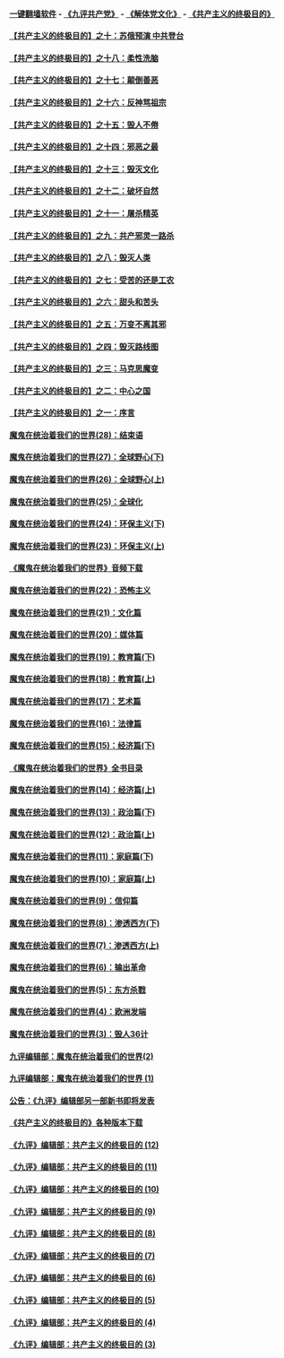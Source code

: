 #### [一键翻墙软件](https://github.com/gfw-breaker/nogfw/blob/master/README.md?t=04280406) -  [《九评共产党》](https://github.com/gfw-breaker/9ping.md?t=04280406) - [《解体党文化》](https://github.com/gfw-breaker/jtdwh.md?t=04280406) - [《共产主义的终极目的》](https://github.com/gfw-breaker/gczydzjmd.md?t=04280406)

#### [【共产主义的终极目的】之十：苏俄预演 中共登台](../pages/nsc422/n11118424.md?t=04280406) 

#### [【共产主义的终极目的】之十八：柔性洗脑](../pages/nsc422/n11199994.md?t=04280406) 

#### [【共产主义的终极目的】之十七：颠倒善恶](../pages/nsc422/n11179782.md?t=04280406) 

#### [【共产主义的终极目的】之十六：反神骂祖宗](../pages/nsc422/n11166798.md?t=04280406) 

#### [【共产主义的终极目的】之十五：毁人不倦](../pages/nsc422/n11166792.md?t=04280406) 

#### [【共产主义的终极目的】之十四：邪恶之最](../pages/nsc422/n11150249.md?t=04280406) 

#### [【共产主义的终极目的】之十三：毁灭文化](../pages/nsc422/n11135227.md?t=04280406) 

#### [【共产主义的终极目的】之十二：破坏自然](../pages/nsc422/n11135214.md?t=04280406) 

#### [【共产主义的终极目的】之十一：屠杀精英](../pages/nsc422/n11118442.md?t=04280406) 

#### [【共产主义的终极目的】之九：共产邪灵一路杀](../pages/nsc422/n11114139.md?t=04280406) 

#### [【共产主义的终极目的】之八：毁灭人类](../pages/nsc422/n11108503.md?t=04280406) 

#### [【共产主义的终极目的】之七：受苦的还是工农](../pages/nsc422/n11101809.md?t=04280406) 

#### [【共产主义的终极目的】之六：甜头和苦头](../pages/nsc422/n11096971.md?t=04280406) 

#### [【共产主义的终极目的】之五：万变不离其邪](../pages/nsc422/n11091285.md?t=04280406) 

#### [【共产主义的终极目的】之四：毁灭路线图](../pages/nsc422/n11086284.md?t=04280406) 

#### [【共产主义的终极目的】之三：马克思魔变](../pages/nsc422/n11061941.md?t=04280406) 

#### [【共产主义的终极目的】之二：中心之国](../pages/nsc422/n11047728.md?t=04280406) 

#### [【共产主义的终极目的】之一：序言](../pages/nsc422/n11086077.md?t=04280406) 

#### [魔鬼在统治着我们的世界(28)：结束语](../pages/nsc422/n10936246.md?t=04280406) 

#### [魔鬼在统治着我们的世界(27)：全球野心(下)](../pages/nsc422/n10928319.md?t=04280406) 

#### [魔鬼在统治着我们的世界(26)：全球野心(上)](../pages/nsc422/n10900318.md?t=04280406) 

#### [魔鬼在统治着我们的世界(25)：全球化](../pages/nsc422/n10788205.md?t=04280406) 

#### [魔鬼在统治着我们的世界(24)：环保主义(下)](../pages/nsc422/n10695307.md?t=04280406) 

#### [魔鬼在统治着我们的世界(23)：环保主义(上)](../pages/nsc422/n10688613.md?t=04280406) 

#### [《魔鬼在统治着我们的世界》音频下载](../pages/nsc422/n10635553.md?t=04280406) 

#### [魔鬼在统治着我们的世界(22)：恐怖主义](../pages/nsc422/n10614727.md?t=04280406) 

#### [魔鬼在统治着我们的世界(21)：文化篇](../pages/nsc422/n10597706.md?t=04280406) 

#### [魔鬼在统治着我们的世界(20)：媒体篇](../pages/nsc422/n10586579.md?t=04280406) 

#### [魔鬼在统治着我们的世界(19)：教育篇(下)](../pages/nsc422/n10564808.md?t=04280406) 

#### [魔鬼在统治着我们的世界(18)：教育篇(上)](../pages/nsc422/n10526970.md?t=04280406) 

#### [魔鬼在统治着我们的世界(17)：艺术篇](../pages/nsc422/n10499093.md?t=04280406) 

#### [魔鬼在统治着我们的世界(16)：法律篇](../pages/nsc422/n10485969.md?t=04280406) 

#### [魔鬼在统治着我们的世界(15)：经济篇(下)](../pages/nsc422/n10469975.md?t=04280406) 

#### [《魔鬼在统治着我们的世界》全书目录](../pages/nsc422/n10464261.md?t=04280406) 

#### [魔鬼在统治着我们的世界(14)：经济篇(上)](../pages/nsc422/n10457370.md?t=04280406) 

#### [魔鬼在统治着我们的世界(13)：政治篇(下)](../pages/nsc422/n10448270.md?t=04280406) 

#### [魔鬼在统治着我们的世界(12)：政治篇(上)](../pages/nsc422/n10444576.md?t=04280406) 

#### [魔鬼在统治着我们的世界(11)：家庭篇(下)](../pages/nsc422/n10440961.md?t=04280406) 

#### [魔鬼在统治着我们的世界(10)：家庭篇(上)](../pages/nsc422/n10435448.md?t=04280406) 

#### [魔鬼在统治着我们的世界(9)：信仰篇](../pages/nsc422/n10432159.md?t=04280406) 

#### [魔鬼在统治着我们的世界(8)：渗透西方(下)](../pages/nsc422/n10429603.md?t=04280406) 

#### [魔鬼在统治着我们的世界(7)：渗透西方(上)](../pages/nsc422/n10426013.md?t=04280406) 

#### [魔鬼在统治着我们的世界(6)：输出革命](../pages/nsc422/n10421536.md?t=04280406) 

#### [魔鬼在统治着我们的世界(5)：东方杀戮](../pages/nsc422/n10417707.md?t=04280406) 

#### [魔鬼在统治着我们的世界(4)：欧洲发端](../pages/nsc422/n10414890.md?t=04280406) 

#### [魔鬼在统治着我们的世界(3)：毁人36计](../pages/nsc422/n10411583.md?t=04280406) 

#### [九评编辑部：魔鬼在统治着我们的世界(2)](../pages/nsc422/n10410036.md?t=04280406) 

#### [九评编辑部：魔鬼在统治着我们的世界 (1)](../pages/nsc422/n10406825.md?t=04280406) 

#### [公告：《九评》编辑部另一部新书即将发表](../pages/nsc422/n10405104.md?t=04280406) 

#### [《共产主义的终极目的》各种版本下载](../pages/nsc422/n10022138.md?t=04280406) 

#### [《九评》编辑部：共产主义的终极目的 (12)](../pages/nsc422/n9933272.md?t=04280406) 

#### [《九评》编辑部：共产主义的终极目的 (11)](../pages/nsc422/n9924973.md?t=04280406) 

#### [《九评》编辑部：共产主义的终极目的 (10)](../pages/nsc422/n9920883.md?t=04280406) 

#### [《九评》编辑部：共产主义的终极目的 (9)](../pages/nsc422/n9916363.md?t=04280406) 

#### [《九评》编辑部：共产主义的终极目的 (8)](../pages/nsc422/n9912488.md?t=04280406) 

#### [《九评》编辑部：共产主义的终极目的 (7)](../pages/nsc422/n9901176.md?t=04280406) 

#### [《九评》编辑部：共产主义的终极目的 (6)](../pages/nsc422/n9899359.md?t=04280406) 

#### [《九评》编辑部：共产主义的终极目的 (5)](../pages/nsc422/n9893174.md?t=04280406) 

#### [《九评》编辑部：共产主义的终极目的 (4)](../pages/nsc422/n9891246.md?t=04280406) 

#### [《九评》编辑部：共产主义的终极目的 (3)](../pages/nsc422/n9879879.md?t=04280406) 

